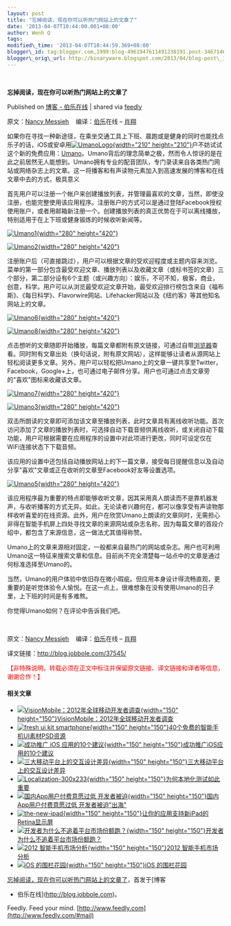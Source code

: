 ```yaml
--- 
layout: post 
title: "忘掉阅读，现在你可以听热门网站上的文章了" 
date: '2013-04-07T10:44:00.001+08:00' 
author: Wenh Q
tags:
modified\_time: '2013-04-07T10:44:59.369+08:00' 
blogger\_id: tag:blogger.com,1999:blog-4961947611491238191.post-3467146824013702186
blogger\_orig\_url: http://binaryware.blogspot.com/2013/04/blog-post\_1082.html
---
```



 
<div class="article">

<div class="header">

**忘掉阅读，现在你可以听热门网站上的文章了**

</div>

<div class="source">

Published on [博客 -
伯乐在线](http://blog.jobbole.com/37545/?utm_source=rss&utm_medium=rss&utm_campaign=%25e5%25bf%2598%25e6%258e%2589%25e9%2598%2585%25e8%25af%25bb%25ef%25bc%258c%25e7%258e%25b0%25e5%259c%25a8%25e4%25bd%25a0%25e5%258f%25af%25e4%25bb%25a5%25e5%2590%25ac%25e7%2583%25ad%25e9%2597%25a8%25e7%25bd%2591%25e7%25ab%2599%25e4%25b8%258a%25e7%259a%2584%25e6%2596%2587%25e7%25ab%25a0%25e4%25ba%2586)
| shared via [feedly](http://www.feedly.com)

</div>

<div>

原文：[Nancy Messieh](http://www.makeuseof.com/tag/umano/)  
 编译：[伯乐](http://www.jobbole.com/ "伯乐在线")在线
– [肖翔](http://blog.jobbole.com/author/%e8%82%96%e7%bf%94/)

如果你在寻找一种新途径，在乘坐交通工具上下班、晨跑或是健身的同时也能找点乐子的话，iOS或安卓用[![](http://blog.jobbole.com/wp-content/uploads/2013/04/UmanoLogo.png "UmanoLogo"){width="210"
height="210"}](http://blog.jobbole.com/wp-content/uploads/2013/04/UmanoLogo.png "UmanoLogo")户不妨试试这个新的免费应用：[Umano](http://umanoapp.com/)。Umano背后的理念简单之极，然而令人惊讶的是在此之前居然无人能想到。Umano拥有专业的配音团队，专门录读来自各类热门网站或网络杂志上的文章。这一将播客和有声读物元素加入到高速发展的博客和在线文章中去的方式，极具意义

首先用户可以注册一个帐户来创建播放列表，并管理最喜欢的文章，当然，即使没注册，也能完整使用该应用程序。注册账户的方式可以是通过登陆Facebook授权使用账户，或者用邮箱新注册一个。创建播放列表的真正优势在于可以离线播放，特别适用于在上下班或健身锻炼的时候收听新闻等。

[![](http://blog.jobbole.com/wp-content/uploads/2013/04/Umano11.png "Umano1"){width="280"
height="420"}](http://blog.jobbole.com/wp-content/uploads/2013/04/Umano11.png "Umano1")

[![](http://blog.jobbole.com/wp-content/uploads/2013/04/Umano2.png "Umano2"){width="280"
height="420"}](http://blog.jobbole.com/wp-content/uploads/2013/04/Umano2.png "Umano2")

注册账户后（可直接跳过），用户可以根据文章的受欢迎程度或主题内容来浏览。菜单的第一部分包含最受欢迎文章、播放列表以及收藏文章（或标书签的文章）三个部分，第二部分设有6个主题（或兴趣方向）：娱乐，不可不知，极客，商业，创意，科学。用户可以从浏览最受欢迎文章开始，最受欢迎排行榜包含来自《福布斯》、《每日科学》、Flavorwire网站、Lifehacker网站以及《纽约客》等其他知名网站上的文章。

[![](http://blog.jobbole.com/wp-content/uploads/2013/04/Umano6.png "Umano6"){width="280"
height="420"}](http://blog.jobbole.com/wp-content/uploads/2013/04/Umano6.png "Umano6")

[![](http://blog.jobbole.com/wp-content/uploads/2013/04/Umano8.png "Umano8"){width="280"
height="420"}](http://blog.jobbole.com/wp-content/uploads/2013/04/Umano8.png "Umano8")

点击想听的文章随即开始播放，每篇文章都附有原文链接，可通过自带<span>[浏览器](http://blog.jobbole.com/12749/ "浏览器")</span>查看。同时附有文章出处（换句话说，附有原文网站），这样能够让读者从源网站上轻松阅读更多文章。另外，用户可以轻松把Umano上的文章一键共享至Twitter，Facebook，Google+上，也可通过电子邮件分享。用户也可通过点击文章旁的"喜欢"图标来收藏该文章。

[![](http://blog.jobbole.com/wp-content/uploads/2013/04/Umano7.png "Umano7"){width="280"
height="420"}](http://blog.jobbole.com/wp-content/uploads/2013/04/Umano7.png "Umano7")

[![](http://blog.jobbole.com/wp-content/uploads/2013/04/Umano3.png "Umano3"){width="280"
height="420"}](http://blog.jobbole.com/wp-content/uploads/2013/04/Umano3.png "Umano3")

双击所朗读的文章即可添加该文章至播放列表，此时文章具有离线收听功能。首次访问添加了文章的播放列表时，可选择自动下载音频供离线收听，或关闭自动下载功能，用户可根据需要在应用程序的设置中对此项进行更改，同时可设定仅在WiFi连接状态下下载音频。

该应用的设置中还包括自动播放网站上的下一篇文章，接受每日提醒信息以及自动分享"喜欢"文章或正在收听的文章至Facebook好友等设置选项。

[![](http://blog.jobbole.com/wp-content/uploads/2013/04/Umano5.png "Umano5"){width="280"
height="420"}](http://blog.jobbole.com/wp-content/uploads/2013/04/Umano5.png "Umano5")

该应用程序最为重要的特点即能够收听文章，因其采用真人朗读而不是靠机器发声，与收听播客的方式无异。如此，无论读者兴趣何在，都可以像享受有声读物那样收听喜爱的在线资源。此外，用户在欣赏Umano上朗读的文章同时，无需担心非得在智能手机屏上四处寻找文章的来源网站或杂志名称，因为每篇文章的首段介绍中，都包含了来源信息，这一做法尤其值得称赞。

Umano上的文章来源相对固定，一般都来自最热门的网站或杂志。用户也可利用Umano这一特征来搜索文章和信息。目前尚不完全清楚每一站点中的文章是通过何标准选择至Umano的。

当然，Umano的用户体验中依旧存在微小瑕疵。但应用本身设计得流畅直观，更重要的是听觉体验令人愉悦。在这一点上，很难想象在没有使用Umano的日子里，上下班的时间是有多难熬。

你觉得Umano如何？在评论中告诉我们吧。

 

原文：[Nancy Messieh](http://www.makeuseof.com/tag/umano/)  
 编译：[伯乐](http://www.jobbole.com/ "伯乐在线")在线
– [肖翔](http://blog.jobbole.com/author/%e8%82%96%e7%bf%94/)

译文链接：<http://blog.jobbole.com/37545/>

<span
style="color:#ff0000">【非特殊说明，转载必须在正文中标注并保留原文链接、译文链接和译者等信息，谢谢合作！】</span>

#### 相关文章

-   [![VisionMobile：2012年全球移动开发者调查](http://blog.jobbole.com/wp-content/uploads/2012/06/App-demand-across-countries-Developer-Economics-20127211-150x150.png){width="150"
    height="150"}](http://blog.jobbole.com/22585/)[VisionMobile：2012年全球移动开发者调查](http://blog.jobbole.com/22585/)
-   [![fresh ui kit
    smartphone](http://blog.jobbole.com/wp-content/uploads/2012/10/preview-large-40freshuikitsmartphone-150x150.jpg){width="150"
    height="150"}](http://blog.jobbole.com/29270/)[40个免费的智能手机UI素材PSD资源](http://blog.jobbole.com/29270/)
-   [![成功推广 iOS
    应用的10个建议](http://blog.jobbole.com/wp-content/uploads/2012/09/ios_02-150x150.jpg){width="150"
    height="150"}](http://blog.jobbole.com/26935/)[成功推广iOS应用的10个建议](http://blog.jobbole.com/26935/)
-   [![三大移动平台上的交互设计差异](http://blog.jobbole.com/wp-content/uploads/2013/03/1110-150x150.jpg){width="150"
    height="150"}](http://blog.jobbole.com/36385/)[三大移动平台上的交互设计差异](http://blog.jobbole.com/36385/)
-   [![Localization-300x233](http://blog.jobbole.com/wp-content/uploads/2012/04/Localization-300x233-150x150.jpg){width="150"
    height="150"}](http://blog.jobbole.com/16907/)[为何本地化测试如此重要](http://blog.jobbole.com/16907/)
-   [![国内App用户付费意愿过低
    开发者被迫](http://blog.jobbole.com/wp-content/uploads/2012/07/Domestic-App-users-willingness-to-pay-is-too-low1-150x150.jpg){width="150"
    height="150"}](http://blog.jobbole.com/23553/)[国内App用户付费意愿过低
    开发者被迫"出海"](http://blog.jobbole.com/23553/)
-   [![the-new-ipad](http://blog.jobbole.com/wp-content/uploads/2012/03/the-new-ipad-1-150x150.jpg){width="150"
    height="150"}](http://blog.jobbole.com/15875/)[让你的应用支持新iPad的Retina显示屏](http://blog.jobbole.com/15875/)
-   [![开发者为什么不追着平台市场份额跑？](http://blog.jobbole.com/wp-content/uploads/2011/11/Why-arent-smartphone-app-developers-going-where-the-sales-are3-150x150.jpg){width="150"
    height="150"}](http://blog.jobbole.com/8779/)[开发者为什么不追着平台市场份额跑？](http://blog.jobbole.com/8779/)
-   [![2012
    智能手机市场分析](http://blog.jobbole.com/wp-content/uploads/2012/05/1337566755_2813-150x150.png){width="150"
    height="150"}](http://blog.jobbole.com/19980/)[2012
    智能手机市场分析](http://blog.jobbole.com/19980/)
-   [![iOS
    的围栏花园](http://blog.jobbole.com/wp-content/uploads/2012/05/iOS-Walled-Garden1-150x150.gif){width="150"
    height="150"}](http://blog.jobbole.com/18699/)[iOS
    的围栏花园](http://blog.jobbole.com/18699/)

[忘掉阅读，现在你可以听热门网站上的文章了](http://blog.jobbole.com/37545/)，首发于[博客
- 伯乐在线](http://blog.jobbole.com)。

</div>




</div>

<div class="footer">

Feedly. Feed your mind.
[http://www.feedly.com](http://www.feedly.com/#mail)

</div>
